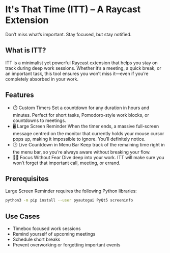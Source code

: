 # It's That Time (ITT) – A Raycast Extension

Don’t miss what’s important. Stay focused, but stay notified.

## What is ITT?

ITT is a minimalist yet powerful Raycast extension that helps you stay on track during deep work sessions. Whether it’s a meeting, a quick break, or an important task, this tool ensures you won’t miss it—even if you’re completely absorbed in your work.

## Features
- ⏱️ Custom Timers
Set a countdown for any duration in hours and minutes. Perfect for short tasks, Pomodoro-style work blocks, or countdowns to meetings.
- 🖥️ Large Screen Reminder
When the timer ends, a massive full-screen message centred on the monitor that currently holds your mouse cursor pops up, making it impossible to ignore. You’ll definitely notice.
- 🕒 Live Countdown in Menu Bar
Keep track of the remaining time right in the menu bar, so you’re always aware without breaking your flow.
- 🧘‍♂️ Focus Without Fear
Dive deep into your work. ITT will make sure you won’t forget that important call, meeting, or errand.

## Prerequisites

Large Screen Reminder requires the following Python libraries:

```bash
python3 -m pip install --user pyautogui PyQt5 screeninfo
```

## Use Cases
- Timebox focused work sessions
- Remind yourself of upcoming meetings
- Schedule short breaks
- Prevent overworking or forgetting important events